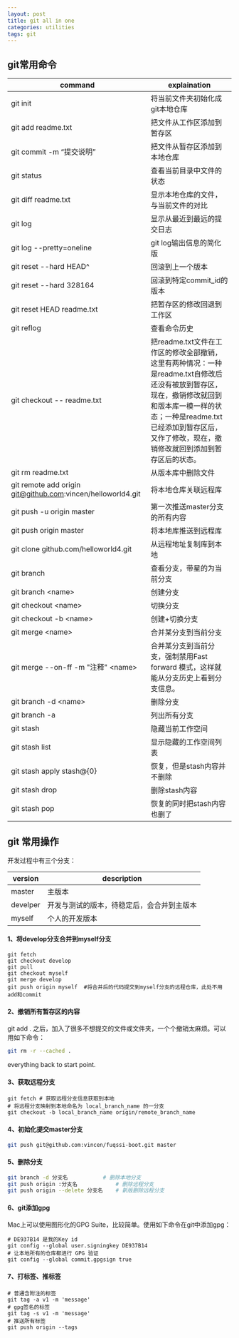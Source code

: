 ```yaml
---
layout: post
title: git all in one
categories: utilities
tags: git
---
```

## git常用命令

| command                                  | explaination                             |
| ---------------------------------------- | ---------------------------------------- |
| git init                                 | 将当前文件夹初始化成git本地仓库                        |
| git add readme.txt                       | 把文件从工作区添加到暂存区                            |
| git commit -m “提交说明”                     | 把文件从暂存区添加到本地仓库                           |
| git status                               | 查看当前目录中文件的状态                             |
| git diff readme.txt                      | 显示本地仓库的文件，与当前文件的对比                       |
| git log                                  | 显示从最近到最远的提交日志                            |
| git log --pretty=oneline                 | git log输出信息的简化版                          |
| git reset --hard HEAD^                   | 回滚到上一个版本                                 |
| git reset --hard 328164                  | 回滚到特定commit_id的版本                        |
| git reset HEAD readme.txt                | 把暂存区的修改回退到工作区                            |
| git reflog                               | 查看命令历史                                   |
| git checkout -- readme.txt               | 把readme.txt文件在工作区的修改全部撤销，这里有两种情况：一种是readme.txt自修改后还没有被放到暂存区，现在，撤销修改就回到和版本库一模一样的状态；一种是readme.txt已经添加到暂存区后，又作了修改，现在，撤销修改就回到添加到暂存区后的状态。 |
| git rm readme.txt                        | 从版本库中删除文件                                |
| git remote add origin git@github.com:vincen/helloworld4.git | 将本地仓库关联远程库                               |
| git push -u origin master                | 第一次推送master分支的所有内容                       |
| git push origin master                   | 将本地库推送到远程库                               |
| git clone github.com/helloworld4.git     | 从远程地址复制库到本地                              |
| git branch                               | 查看分支，带星的为当前分支                            |
| git branch \<name\>                      | 创建分支                                     |
| git checkout \<name\>                    | 切换分支                                     |
| git checkout -b \<name\>                 | 创建+切换分支                                  |
| git merge \<name\>                       | 合并某分支到当前分支                               |
| git merge --on-ff -m "注释" \<name\>       | 合并某分支到当前分支，强制禁用Fast forward 模式，这样就能从分支历史上看到分支信息。 |
| git branch -d \<name\>                   | 删除分支                                     |
| git branch -a                            | 列出所有分支                                   |
| git stash                                | 隐藏当前工作空间                                 |
| git stash list                           | 显示隐藏的工作空间列表                              |
| git stash apply stash@{0}                | 恢复，但是stash内容并不删除                         |
| git stash drop                           | 删除stash内容                                |
| git stash pop                            | 恢复的同时把stash内容也删了                         |


## git 常用操作
开发过程中有三个分支：

| version  | description           |
| -------- | --------------------- |
| master   | 主版本                   |
| develper | 开发与测试的版本，待稳定后，会合并到主版本 |
| myself   | 个人的开发版本               |

#### 1、将develop分支合并到myself分支

```shell
git fetch
git checkout develop
git pull
git checkout myself
git merge develop
git push origin myself	#将合并后的代码提交到myself分支的远程仓库，此处不用add和commit
```

#### 2、撤销所有暂存区的内容

git add . 之后，加入了很多不想提交的文件或文件夹，一个个撤销太麻烦。可以用如下命令：

```sh
git rm -r --cached .
```
everything back to start point.

#### 3、获取远程分支

```shell
git fetch # 获取远程分支信息获取到本地
# 将远程分支映射到本地命名为 local_branch_name 的一分支
git checkout -b local_branch_name origin/remote_branch_name
```

#### 4、初始化提交master分支

```sh
git push git@github.com:vincen/fuqssi-boot.git master
```
#### 5、删除分支

```sh
git branch -d 分支名			# 删除本地分支
git push origin :分支名			# 删除远程分支
git push origin --delete 分支名	# 新版删除远程分支
```

#### 6、git添加gpg

Mac上可以使用图形化的GPG Suite，比较简单。使用如下命令在git中添加gpg：

```shell
# DE937B14 是我的Key id
git config --global user.signingkey DE937B14
# 让本地所有的仓库都进行 GPG 验证
git config --global commit.gpgsign true
```

#### 7、打标签、推标签

```shell
# 普通含附注的标签
git tag -a v1 -m 'message'
# gpg签名的标签
git tag -s v1 -m 'message'
# 推送所有标签
git push origin --tags
```

